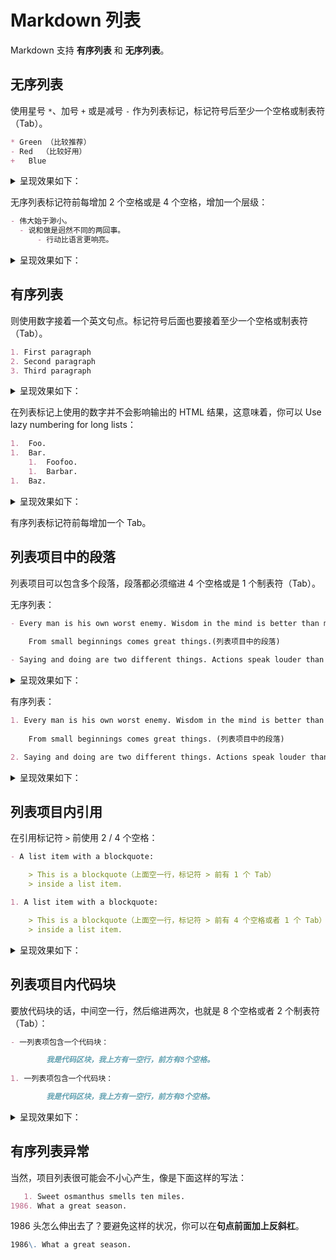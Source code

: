 # Markdown 列表

Markdown 支持 **有序列表** 和 **无序列表**。<br>

## 无序列表

使用星号 `*`、加号 `+` 或是减号 `-` 作为列表标记，标记符号后至少一个空格或制表符（Tab）。

```markdown
* Green （比较推荐）
- Red  （比较好用）
+   Blue
```

<details> <summary>呈现效果如下：</summary>

- Green （比较推荐）
- Red  （比较好用）
- Blue

</details>

无序列表标记符前每增加 2 个空格或是 4 个空格，增加一个层级：

```markdown
- 伟大始于渺小。
  - 说和做是迥然不同的两回事。
      - 行动比语言更响亮。
```

<details> <summary>呈现效果如下：</summary>

- 伟大始于渺小。
    - 说和做是迥然不同的两回事。
        - 行动比语言更响亮。

</details>

## 有序列表

则使用数字接着一个英文句点。标记符号后面也要接着至少一个空格或制表符（Tab）。

```markdown
1. First paragraph
2. Second paragraph
3. Third paragraph
```

<details> <summary>呈现效果如下：</summary>

1. First paragraph
2. Second paragraph
3. Third paragraph

</details>

在列表标记上使用的数字并不会影响输出的 HTML 结果，这意味着，你可以 Use lazy numbering for long lists：

```markdown
1.  Foo.
1.  Bar.
    1.  Foofoo.
    1.  Barbar.
1.  Baz.
```

<details> <summary>呈现效果如下：</summary>

1. Foo.
1. Bar.
    1. Foofoo.
    1. Barbar.
1. Baz.

</details>

有序列表标记符前每增加一个 Tab。

## 列表项目中的段落

列表项目可以包含多个段落，段落都必须缩进 4 个空格或是 1 个制表符（Tab）。

无序列表：

```markdown
- Every man is his own worst enemy. Wisdom in the mind is better than money in the hand. 
    
    From small beginnings comes great things.(列表项目中的段落)

- Saying and doing are two different things. Actions speak louder than words. 
```

<details> <summary>呈现效果如下：</summary>

- Every man is his own worst enemy. Wisdom in the mind is better than money in the hand.
  
    From small beginnings comes great things. (列表项目中的段落)

- Saying and doing are two different things. Actions speak louder than words.

</details>

有序列表：

```markdown
1. Every man is his own worst enemy. Wisdom in the mind is better than money in the hand. 
    
    From small beginnings comes great things. (列表项目中的段落)

2. Saying and doing are two different things. Actions speak louder than words. 
```

<details> <summary>呈现效果如下：</summary>

1. Every man is his own worst enemy. Wisdom in the mind is better than money in the hand.

    From small beginnings comes great things. (列表项目中的段落)

2. Saying and doing are two different things. Actions speak louder than words.

</details>

## 列表项目内引用

在引用标记符 `>` 前使用 2 / 4 个空格：

```markdown
- A list item with a blockquote:

    > This is a blockquote（上面空一行，标记符 > 前有 1 个 Tab）
    > inside a list item.

1. A list item with a blockquote:

    > This is a blockquote（上面空一行，标记符 > 前有 4 个空格或者 1 个 Tab）
    > inside a list item.
```

<details> <summary>呈现效果如下：</summary>

- A list item with a blockquote:

    > This is a blockquote
    > inside a list item.

1. A list item with a blockquote:

    > This is a blockquote
    > inside a list item.

</details>

## 列表项目内代码块

要放代码块的话，中间空一行，然后缩进两次，也就是 8 个空格或者 2 个制表符（Tab）：

```markdown
- 一列表项包含一个代码块：

        我是代码区块，我上方有一空行，前方有8个空格。
        
1. 一列表项包含一个代码块：

        我是代码区块，我上方有一空行，前方有8个空格。
```

<details> <summary>呈现效果如下：</summary>

- 一列表项包含一个代码块：

        我是代码区块，我上方有一空行，前方有8个空格。

1. 一列表项包含一个代码块：

        我是代码区块，我上方有一空行，前方有8个空格。

</details>

## 有序列表异常

当然，项目列表很可能会不小心产生，像是下面这样的写法：

```markdown
   1. Sweet osmanthus smells ten miles.
1986. What a great season.
```

1986 头怎么伸出去了？要避免这样的状况，你可以在**句点前面加上反斜杠**。

```markdown
1986\. What a great season.
```

